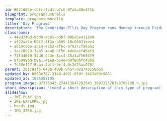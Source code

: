 ```yaml
---
id: 8621d55b-cbfc-4cd1-b7c6-97a5a38e471b
blueprint: programsumbrella
template: programsumbrella
title: 'Day Programs'
description: 'The Cambridge-Ellis Day Program runs Monday through Friday, from 8:30 a.m. until 3:00 p.m. (with an option for daily dismissal at noon). We serve toddlers and preschool age children in seven classrooms that are grouped according to development. The curriculum at Cambridge-Ellis School is designed to promote social and emotional, cognitive, and pre-literacy skills and to provide a foundation for the study of mathematics and science. We have great respect for children as thinkers and learners and value their contributions to joint investigations. We believe that children learn best through play, active participation and engagement with teachers, peers, and materials.'
classrooms:
  - 448d749d-93d0-4c81-bd6f-806e5e431849
  - af22aa7b-08f2-4f3a-b509-10c03031eee4
  - eb19cc0e-2314-4252-8f6c-af927cfa0ab2
  - 9ae28b20-3a65-4e4b-8f56-4de6eef458f9
  - 73f44629-52d8-444e-8cc4-35a3a7569479
  - 8f6909ad-b9a1-41e8-b54e-b0f90bfc48ba
  - 7c58e147-8daa-4bf1-9ef4-0c2d74ac028f
parent: 261c91f6-648b-409b-8457-02a740156d6a
updated_by: b863e707-3140-4001-859f-3487e09c5881
updated_at: 1635352195
program_image: 97376343_274413647282543_399722570388709120_n.jpg
short_description: '[need a short description of this type of program]'
slideshow:
  - 1WE-PLAY.jpg
  - 2WE-EXPLORE.jpg
  - hands.jpg
  - IMG_3268.jpg
---
```

